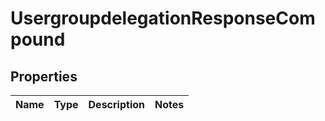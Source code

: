
# UsergroupdelegationResponseCompound

## Properties
| Name | Type | Description | Notes |
| ------------ | ------------- | ------------- | ------------- |



